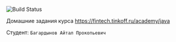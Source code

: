 ![Build Status](https://github.com/kolzuk/tinkoff-java/workflows/build.yml/badge.svg)

Домашние задания курса https://fintech.tinkoff.ru/academy/java

Студент: `Багардынов Айтал Прокопьевич`
